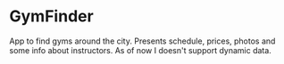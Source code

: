# GymFinder
App to find gyms around the city. Presents schedule, prices, photos and some info about instructors. As of now I doesn't support dynamic data.
